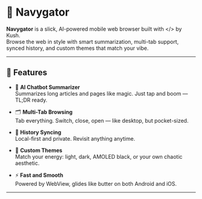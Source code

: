 # 🧭 Navygator

**Navygator** is a slick, AI-powered mobile web browser built with </> by Kush.  
Browse the web in style with smart summarization, multi-tab support, synced history, and custom themes that match your vibe.

---

## 🌟 Features

- 🧠 **AI Chatbot Summarizer**  
  Summarizes long articles and pages like magic. Just tap and boom — TL;DR ready.

- 🗂️ **Multi-Tab Browsing**  
  Tab everything. Switch, close, open — like desktop, but pocket-sized.

- 📜 **History Syncing**  
  Local-first and private. Revisit anything anytime.

- 🎨 **Custom Themes**  
  Match your energy: light, dark, AMOLED black, or your own chaotic aesthetic.

- ⚡ **Fast and Smooth**  
  Powered by WebView, glides like butter on both Android and iOS.

---
